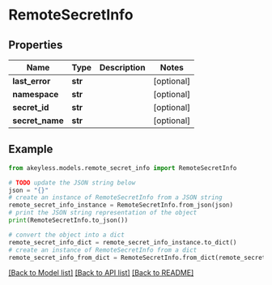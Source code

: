 # RemoteSecretInfo


## Properties

Name | Type | Description | Notes
------------ | ------------- | ------------- | -------------
**last_error** | **str** |  | [optional] 
**namespace** | **str** |  | [optional] 
**secret_id** | **str** |  | [optional] 
**secret_name** | **str** |  | [optional] 

## Example

```python
from akeyless.models.remote_secret_info import RemoteSecretInfo

# TODO update the JSON string below
json = "{}"
# create an instance of RemoteSecretInfo from a JSON string
remote_secret_info_instance = RemoteSecretInfo.from_json(json)
# print the JSON string representation of the object
print(RemoteSecretInfo.to_json())

# convert the object into a dict
remote_secret_info_dict = remote_secret_info_instance.to_dict()
# create an instance of RemoteSecretInfo from a dict
remote_secret_info_from_dict = RemoteSecretInfo.from_dict(remote_secret_info_dict)
```
[[Back to Model list]](../README.md#documentation-for-models) [[Back to API list]](../README.md#documentation-for-api-endpoints) [[Back to README]](../README.md)


